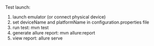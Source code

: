 Test launch:
1. launch emulator (or connect physical device)
2. set deviceName and platformName in configuration.properties file
3. run test: mvn test
4. generate allure report: mvn allure:report
5. view report: allure serve
